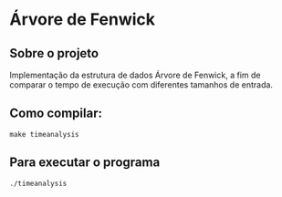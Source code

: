 # Árvore de Fenwick

## Sobre o projeto

Implementação da estrutura de dados Árvore de Fenwick, a fim de comparar o tempo de execução com diferentes tamanhos de entrada.

## Como compilar:
    
    make timeanalysis
    

## Para executar o programa
    
    ./timeanalysis

